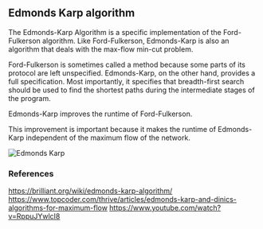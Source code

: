 ## Edmonds Karp algorithm
The Edmonds-Karp Algorithm is a specific implementation of the Ford-Fulkerson algorithm. Like Ford-Fulkerson, Edmonds-Karp is also an algorithm that deals with the max-flow min-cut problem.

Ford-Fulkerson is sometimes called a method because some parts of its protocol are left unspecified. Edmonds-Karp, on the other hand, provides a full specification. Most importantly, it specifies that breadth-first search should be used to find the shortest paths during the intermediate stages of the program.

Edmonds-Karp improves the runtime of Ford-Fulkerson.

This improvement is important because it makes the runtime of Edmonds-Karp independent of the maximum flow of the network.


![Edmonds Karp](https://cp-algorithms.com/graph/Flow5.png)

### References
https://brilliant.org/wiki/edmonds-karp-algorithm/
https://www.topcoder.com/thrive/articles/edmonds-karp-and-dinics-algorithms-for-maximum-flow
https://www.youtube.com/watch?v=RppuJYwlcI8



